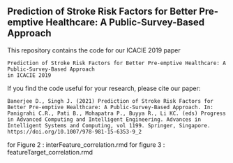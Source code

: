 ## Prediction of Stroke Risk Factors for Better Pre-emptive Healthcare: A Public-Survey-Based Approach

 This repository contains the code for our ICACIE 2019 paper
 
 ```Debayan Banerjee and Jagannath Singh
 Prediction of Stroke Risk Factors for Better Pre-emptive Healthcare: A Public-Survey-Based Approach
 in ICACIE 2019
 ```

If you find the code useful for your research, please cite our paper:

```
Banerjee D., Singh J. (2021) Prediction of Stroke Risk Factors for Better Pre-emptive Healthcare: A Public-Survey-Based Approach. In: Panigrahi C.R., Pati B., Mohapatra P., Buyya R., Li KC. (eds) Progress in Advanced Computing and Intelligent Engineering. Advances in Intelligent Systems and Computing, vol 1199. Springer, Singapore. https://doi.org/10.1007/978-981-15-6353-9_2
```
for Figure 2 : 
interFeature_correlation.rmd
for figure 3 : 
featureTarget_correlation.rmd
